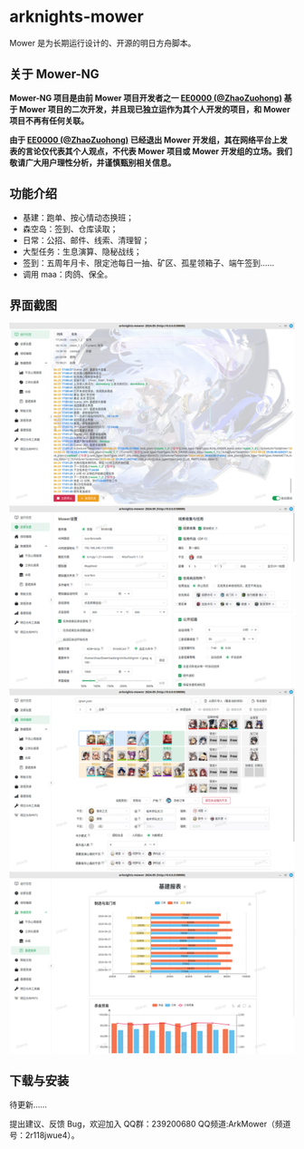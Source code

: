 # arknights-mower

Mower 是为长期运行设计的、开源的明日方舟脚本。

## 关于 Mower-NG

**Mower-NG 项目是由前 Mower 项目开发者之一 [EE0000 (@ZhaoZuohong)](https://github.com/ZhaoZuohong) 基于 Mower 项目的二次开发，并且现已独立运作为其个人开发的项目，和 Mower 项目不再有任何关联。**

**由于 [EE0000 (@ZhaoZuohong)](https://github.com/ZhaoZuohong) 已经退出 Mower 开发组，其在网络平台上发表的言论仅代表其个人观点，不代表 Mower 项目或 Mower 开发组的立场。我们敬请广大用户理性分析，并谨慎甄别相关信息。**

## 功能介绍

- 基建：跑单、按心情动态换班；
- 森空岛：签到、仓库读取；
- 日常：公招、邮件、线索、清理智；
- 大型任务：生息演算、隐秘战线；
- 签到：五周年月卡、限定池每日一抽、矿区、孤星领箱子、端午签到……
- 调用 maa：肉鸽、保全。

## 界面截图

![log](./img/log.png)
![settings](./img/settings.png)
![plan-editor](./img/plan-editor.png)
![riic-report](./img/riic-report.png)

## 下载与安装

待更新……

提出建议、反馈 Bug，欢迎加入 QQ群：239200680 QQ频道:ArkMower（频道号：2r118jwue4）。

